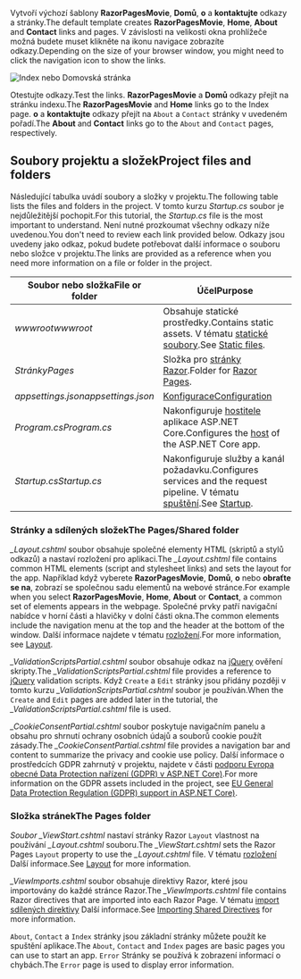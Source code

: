 <span data-ttu-id="51be8-101">Vytvoří výchozí šablony **RazorPagesMovie**, **Domů**, **o** a **kontaktujte** odkazy a stránky.</span><span class="sxs-lookup"><span data-stu-id="51be8-101">The default template creates **RazorPagesMovie**, **Home**, **About** and **Contact** links and pages.</span></span> <span data-ttu-id="51be8-102">V závislosti na velikosti okna prohlížeče možná budete muset klikněte na ikonu navigace zobrazíte odkazy.</span><span class="sxs-lookup"><span data-stu-id="51be8-102">Depending on the size of your browser window, you might need to click the navigation icon to show the links.</span></span>

![Index nebo Domovská stránka](~/tutorials/razor-pages/razor-pages-start/_static/home2.png)

<span data-ttu-id="51be8-104">Otestujte odkazy.</span><span class="sxs-lookup"><span data-stu-id="51be8-104">Test the links.</span></span> <span data-ttu-id="51be8-105">**RazorPagesMovie** a **Domů** odkazy přejít na stránku indexu.</span><span class="sxs-lookup"><span data-stu-id="51be8-105">The **RazorPagesMovie** and **Home** links go to the Index page.</span></span> <span data-ttu-id="51be8-106">**o** a **kontaktujte** odkazy přejít na `About` a `Contact` stránky v uvedeném pořadí.</span><span class="sxs-lookup"><span data-stu-id="51be8-106">The **About** and **Contact** links go to the `About` and `Contact` pages, respectively.</span></span>

## <a name="project-files-and-folders"></a><span data-ttu-id="51be8-107">Soubory projektu a složek</span><span class="sxs-lookup"><span data-stu-id="51be8-107">Project files and folders</span></span>

<span data-ttu-id="51be8-108">Následující tabulka uvádí soubory a složky v projektu.</span><span class="sxs-lookup"><span data-stu-id="51be8-108">The following table lists the files and folders in the project.</span></span> <span data-ttu-id="51be8-109">V tomto kurzu *Startup.cs* soubor je nejdůležitější pochopit.</span><span class="sxs-lookup"><span data-stu-id="51be8-109">For this tutorial, the *Startup.cs* file is the most important to understand.</span></span> <span data-ttu-id="51be8-110">Není nutné prozkoumat všechny odkazy níže uvedenou.</span><span class="sxs-lookup"><span data-stu-id="51be8-110">You don't need to review each link provided below.</span></span> <span data-ttu-id="51be8-111">Odkazy jsou uvedeny jako odkaz, pokud budete potřebovat další informace o souboru nebo složce v projektu.</span><span class="sxs-lookup"><span data-stu-id="51be8-111">The links are provided as a reference when you need more information on a file or folder in the project.</span></span>

| <span data-ttu-id="51be8-112">Soubor nebo složka</span><span class="sxs-lookup"><span data-stu-id="51be8-112">File or folder</span></span> | <span data-ttu-id="51be8-113">Účel</span><span class="sxs-lookup"><span data-stu-id="51be8-113">Purpose</span></span> |
| -------------- | ------- |
| <span data-ttu-id="51be8-114">*wwwroot*</span><span class="sxs-lookup"><span data-stu-id="51be8-114">*wwwroot*</span></span> | <span data-ttu-id="51be8-115">Obsahuje statické prostředky.</span><span class="sxs-lookup"><span data-stu-id="51be8-115">Contains static assets.</span></span> <span data-ttu-id="51be8-116">V tématu [statické soubory](xref:fundamentals/static-files).</span><span class="sxs-lookup"><span data-stu-id="51be8-116">See [Static files](xref:fundamentals/static-files).</span></span> |
| <span data-ttu-id="51be8-117">*Stránky*</span><span class="sxs-lookup"><span data-stu-id="51be8-117">*Pages*</span></span> | <span data-ttu-id="51be8-118">Složka pro [stránky Razor](xref:razor-pages/index).</span><span class="sxs-lookup"><span data-stu-id="51be8-118">Folder for [Razor Pages](xref:razor-pages/index).</span></span> |
| <span data-ttu-id="51be8-119">*appsettings.json*</span><span class="sxs-lookup"><span data-stu-id="51be8-119">*appsettings.json*</span></span> | [<span data-ttu-id="51be8-120">Konfigurace</span><span class="sxs-lookup"><span data-stu-id="51be8-120">Configuration</span></span>](xref:fundamentals/configuration/index) |
| <span data-ttu-id="51be8-121">*Program.cs*</span><span class="sxs-lookup"><span data-stu-id="51be8-121">*Program.cs*</span></span> | <span data-ttu-id="51be8-122">Nakonfiguruje [hostitele](xref:fundamentals/host/index) aplikace ASP.NET Core.</span><span class="sxs-lookup"><span data-stu-id="51be8-122">Configures the [host](xref:fundamentals/host/index) of the ASP.NET Core app.</span></span> |
| <span data-ttu-id="51be8-123">*Startup.cs*</span><span class="sxs-lookup"><span data-stu-id="51be8-123">*Startup.cs*</span></span> | <span data-ttu-id="51be8-124">Nakonfiguruje služby a kanál požadavku.</span><span class="sxs-lookup"><span data-stu-id="51be8-124">Configures services and the request pipeline.</span></span> <span data-ttu-id="51be8-125">V tématu [spuštění](xref:fundamentals/startup).</span><span class="sxs-lookup"><span data-stu-id="51be8-125">See [Startup](xref:fundamentals/startup).</span></span> |

### <a name="the-pagesshared-folder"></a><span data-ttu-id="51be8-126">Stránky a sdílených složek</span><span class="sxs-lookup"><span data-stu-id="51be8-126">The Pages/Shared folder</span></span>

<span data-ttu-id="51be8-127">*_Layout.cshtml* soubor obsahuje společné elementy HTML (skriptů a stylů odkazů) a nastaví rozložení pro aplikaci.</span><span class="sxs-lookup"><span data-stu-id="51be8-127">The *_Layout.cshtml* file contains common HTML elements (script and stylesheet links) and sets the layout for the app.</span></span> <span data-ttu-id="51be8-128">Například když vyberete **RazorPagesMovie**, **Domů**, **o** nebo **obraťte se na**, zobrazí se společnou sadu elementů na webové stránce.</span><span class="sxs-lookup"><span data-stu-id="51be8-128">For example when you select **RazorPagesMovie**, **Home**, **About** or **Contact**, a common set of elements appears in the webpage.</span></span> <span data-ttu-id="51be8-129">Společné prvky patří navigační nabídce v horní části a hlavičky v dolní části okna.</span><span class="sxs-lookup"><span data-stu-id="51be8-129">The common elements include the navigation menu at the top and the header at the bottom of the window.</span></span> <span data-ttu-id="51be8-130">Další informace najdete v tématu [rozložení](xref:mvc/views/layout).</span><span class="sxs-lookup"><span data-stu-id="51be8-130">For more information, see [Layout](xref:mvc/views/layout).</span></span>

<span data-ttu-id="51be8-131">*_ValidationScriptsPartial.cshtml* soubor obsahuje odkaz na [jQuery](https://jquery.com/) ověření skripty.</span><span class="sxs-lookup"><span data-stu-id="51be8-131">The *_ValidationScriptsPartial.cshtml* file provides a reference to [jQuery](https://jquery.com/) validation scripts.</span></span> <span data-ttu-id="51be8-132">Když `Create` a `Edit` stránky jsou přidány později v tomto kurzu *_ValidationScriptsPartial.cshtml* soubor je používán.</span><span class="sxs-lookup"><span data-stu-id="51be8-132">When the `Create` and `Edit` pages are added later in the tutorial, the *_ValidationScriptsPartial.cshtml* file is used.</span></span>

<span data-ttu-id="51be8-133">*_CookieConsentPartial.cshtml* soubor poskytuje navigačním panelu a obsahu pro shrnutí ochrany osobních údajů a souborů cookie použít zásady.</span><span class="sxs-lookup"><span data-stu-id="51be8-133">The *_CookieConsentPartial.cshtml* file provides a navigation bar and content to summarize the privacy and cookie use policy.</span></span> <span data-ttu-id="51be8-134">Další informace o prostředcích GDPR zahrnutý v projektu, najdete v části [podporu Evropa obecné Data Protection nařízení (GDPR) v ASP.NET Core)](xref:security/gdpr).</span><span class="sxs-lookup"><span data-stu-id="51be8-134">For more information on the GDPR assets included in the project, see [EU General Data Protection Regulation (GDPR) support in ASP.NET Core)](xref:security/gdpr).</span></span>

### <a name="the-pages-folder"></a><span data-ttu-id="51be8-135">Složka stránek</span><span class="sxs-lookup"><span data-stu-id="51be8-135">The Pages folder</span></span>

<span data-ttu-id="51be8-136">*Soubor _ViewStart.cshtml* nastaví stránky Razor `Layout` vlastnost na používání *_Layout.cshtml* souboru.</span><span class="sxs-lookup"><span data-stu-id="51be8-136">The *_ViewStart.cshtml* sets the Razor Pages `Layout` property to use the *_Layout.cshtml* file.</span></span> <span data-ttu-id="51be8-137">V tématu [rozložení](xref:mvc/views/layout) Další informace.</span><span class="sxs-lookup"><span data-stu-id="51be8-137">See [Layout](xref:mvc/views/layout) for more information.</span></span>

<span data-ttu-id="51be8-138">*_ViewImports.cshtml* soubor obsahuje direktivy Razor, které jsou importovány do každé stránce Razor.</span><span class="sxs-lookup"><span data-stu-id="51be8-138">The *_ViewImports.cshtml* file contains Razor directives that are imported into each Razor Page.</span></span> <span data-ttu-id="51be8-139">V tématu [import sdílených direktivy](xref:mvc/views/layout#importing-shared-directives) Další informace.</span><span class="sxs-lookup"><span data-stu-id="51be8-139">See [Importing Shared Directives](xref:mvc/views/layout#importing-shared-directives) for more information.</span></span>

<span data-ttu-id="51be8-140">`About`, `Contact` a `Index` stránky jsou základní stránky můžete použít ke spuštění aplikace.</span><span class="sxs-lookup"><span data-stu-id="51be8-140">The `About`, `Contact` and `Index` pages are basic pages you can use to start an app.</span></span> <span data-ttu-id="51be8-141">`Error` Stránky se používá k zobrazení informací o chybách.</span><span class="sxs-lookup"><span data-stu-id="51be8-141">The `Error` page is used to display error information.</span></span>
